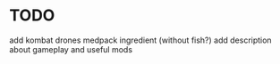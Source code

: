 # TODO
add kombat drones medpack ingredient (without fish?)
add description about gameplay and useful mods
